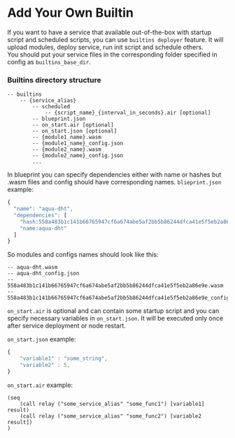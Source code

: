# Add Your Own Builtin



If you want to have a service that available out-of-the-box with startup script and scheduled scripts, you can use `builtins deployer` feature. It will upload modules, deploy service, run init script and schedule others.  
You should put your service files in the corresponding folder specified in config as `builtins_base_dir`.

### Builtins directory structure

```text
-- builtins
    -- {service_alias}
        -- scheduled
            -- {script_name}_{interval_in_seconds}.air [optional]
        -- blueprint.json
        -- on_start.air [optional]
        -- on_start.json [optional]
        -- {module1_name}.wasm
        -- {module1_name}_config.json
        -- {module2_name}.wasm
        -- {module2_name}_config.json
        ...
```

In blueprint you can specify dependencies either with name or hashes but .wasm files and config should have corresponding names. `blieprint.json` example:

```javascript
{
  "name": "aqua-dht",
  "dependencies": [
    "hash:558a483b1c141b66765947cf6a674abe5af2bb5b86244dfca41e5f5eb2a86e9e",
    "name:aqua-dht"
  ]
}
```

So modules and configs names should look like this:

```text
-- aqua-dht.wasm
-- aqua-dht_config.json
-- 558a483b1c141b66765947cf6a674abe5af2bb5b86244dfca41e5f5eb2a86e9e.wasm
-- 558a483b1c141b66765947cf6a674abe5af2bb5b86244dfca41e5f5eb2a86e9e_config.json
```

`on_start.air` is optional and can contain some startup script and you can specify necessary variables in `on_start.json`. It will be executed only once after service deployment or node restart.

`on_start.json` example:

```javascript
{
    "variable1" : "some_string",
    "variable2" : 5,
}
```

`on_start.air` example:

```text
(seq
    (call relay ("some_service_alias" "some_func1") [variable1] result)
    (call relay ("some_service_alias" "some_func2") [variable2 result])
)
```

